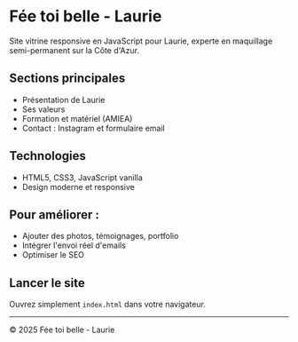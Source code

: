 # Fée toi belle - Laurie

Site vitrine responsive en JavaScript pour Laurie, experte en maquillage semi-permanent sur la Côte d'Azur.

## Sections principales
- Présentation de Laurie
- Ses valeurs
- Formation et matériel (AMIEA)
- Contact : Instagram et formulaire email

## Technologies
- HTML5, CSS3, JavaScript vanilla
- Design moderne et responsive

## Pour améliorer :
- Ajouter des photos, témoignages, portfolio
- Intégrer l'envoi réel d'emails
- Optimiser le SEO

## Lancer le site
Ouvrez simplement `index.html` dans votre navigateur.

---

© 2025 Fée toi belle - Laurie
